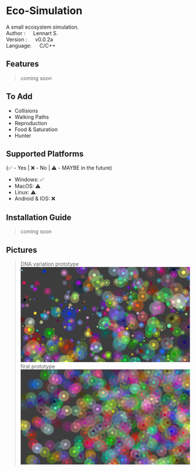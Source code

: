 # Eco-Simulation
A small ecosystem simulation.<br/>
Author  :   &emsp;  Lennart S.<br/>
Version :   &emsp;  v0.0.2a<br/>
Language:   &emsp;  C/C++<br/>

## Features
>  coming soon 

## To Add
- Collisions
- Walking Paths
- Reproduction
- Food & Saturation
- Hunter

## Supported Platforms
(:white_check_mark: - Yes | :x: - No | :warning: - MAYBE in the future)
- Windows: :white_check_mark:
- MacOS: :warning:
- Linux: :warning:
- Android & IOS: :x:

## Installation Guide
>  coming soon 

## Pictures
> DNA variation prototype
![Alt text](images/dnaVariation.png?raw=false "DNA Variation")
> first prototype
![Alt text](images/previewScreenshot.png?raw=false "Preview")